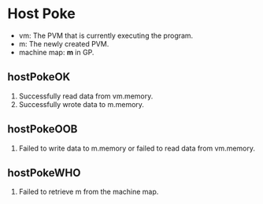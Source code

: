 # Host Poke  
- vm: The PVM that is currently executing the program.  
- m: The newly created PVM.  
- machine map: **m** in GP.

## hostPokeOK 
1. Successfully read data from vm.memory.   
2. Successfully wrote data to m.memory.  

## hostPokeOOB  
1. Failed to write data to m.memory or failed to read data from vm.memory.  

## hostPokeWHO  
1. Failed to retrieve m from the machine map.  
